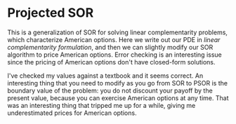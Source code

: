 # Projected SOR
This is a generalization of SOR for solving linear complementarity problems,
which characterize American options. Here we write out our PDE in *linear
complementarity formulation*, and then we can slightly modify our SOR algorithm
to price American options. Error checking is an interesting issue since the
pricing of American options don't have closed-form solutions.

I've checked my values against a textbook and it seems correct. An interesting
thing that you need to modify as you go from SOR to PSOR is the boundary value
of the problem: you do not discount your payoff by the present value, because
you can exercise American options at any time. That was an interesting thing
that tripped me up for a while, giving me underestimated prices for American
options.


